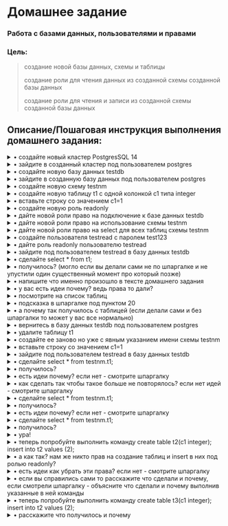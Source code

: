 # **Домашнее задание**

### Работа с базами данных, пользователями и правами
### Цель:
  
> 
>    создание новой базы данных, схемы и таблицы
>    
>    создание роли для чтения данных из созданной схемы созданной базы данных
>
>    создание роли для чтения и записи из созданной схемы созданной базы данных

## **Описание/Пошаговая инструкция выполнения домашнего задания:**

<details><summary>• создайте новый кластер PostgresSQL 14</summary>

```shell
```
</details>

<details><summary>• зайдите в созданный кластер под пользователем postgres</summary>

```shell
```
</details>

<details><summary>• создайте новую базу данных testdb</summary>

```shell
```
</details>

<details><summary>• зайдите в созданную базу данных под пользователем postgres</summary>

```shell
```
</details>

<details><summary>• создайте новую схему testnm</summary>

```shell
```
</details>

<details><summary>• создайте новую таблицу t1 с одной колонкой c1 типа integer</summary>

```shell
```
</details>

<details><summary>• вставьте строку со значением c1=1</summary>

```shell
```
</details>

<details><summary>• создайте новую роль readonly</summary>

```shell
```
</details>

<details><summary>• дайте новой роли право на подключение к базе данных testdb</summary>

```shell
```
</details>

<details><summary>• дайте новой роли право на использование схемы testnm</summary>

```shell
```
</details>

<details><summary>• дайте новой роли право на select для всех таблиц схемы testnm</summary>

```shell
```
</details>

<details><summary>• создайте пользователя testread с паролем test123</summary>

```shell
```
</details>

<details><summary>• дайте роль readonly пользователю testread</summary>

```shell
```
</details>

<details><summary>• зайдите под пользователем testread в базу данных testdb</summary>

```shell
```
</details>

<details><summary>• сделайте select * from t1;</summary>

```shell
```
</details>

<details><summary>• получилось? (могло если вы делали сами не по шпаргалке и не упустили один существенный момент про который позже)</summary>

```shell
```
</details>

<details><summary>• напишите что именно произошло в тексте домашнего задания</summary>

```shell
```
</details>

<details><summary>• у вас есть идеи почему? ведь права то дали?</summary>

```shell
```
</details>

<details><summary>• посмотрите на список таблиц</summary>

```shell
```
</details>

<details><summary>• подсказка в шпаргалке под пунктом 20</summary>

```shell
```
</details>

<details><summary>• а почему так получилось с таблицей (если делали сами и без шпаргалки то может у вас все нормально)</summary>

```shell
```
</details>

<details><summary>• вернитесь в базу данных testdb под пользователем postgres</summary>

```shell
```
</details>

<details><summary>• удалите таблицу t1</summary>

```shell
```
</details>

<details><summary>• создайте ее заново но уже с явным указанием имени схемы testnm</summary>

```shell
```
</details>

<details><summary>• вставьте строку со значением c1=1</summary>

```shell
```
</details>

<details><summary>• зайдите под пользователем testread в базу данных testdb</summary>

```shell
```
</details>

<details><summary>• сделайте select * from testnm.t1;</summary>

```shell
```
</details>

<details><summary>• получилось?</summary>

```shell
```
</details>

<details><summary>• есть идеи почему? если нет - смотрите шпаргалку</summary>

```shell
```
</details>

<details><summary>• как сделать так чтобы такое больше не повторялось? если нет идей - смотрите шпаргалку</summary>

```shell
```
</details>

<details><summary>• сделайте select * from testnm.t1;</summary>

```shell
```
</details>

<details><summary>• получилось?</summary>

```shell
```
</details>

<details><summary>• есть идеи почему? если нет - смотрите шпаргалку</summary>

```shell
```
</details>

<details><summary>• сделайте select * from testnm.t1;</summary>

```shell
```
</details>

<details><summary>• получилось?</summary>

```shell
```
</details>

<details><summary>• ура!</summary>

```shell
```
</details>

<details><summary>• теперь попробуйте выполнить команду create table t2(c1 integer); insert into t2 values (2);</summary>

```shell
```
</details>

<details><summary>• а как так? нам же никто прав на создание таблиц и insert в них под ролью readonly?</summary>

```shell
```
</details>

<details><summary>• есть идеи как убрать эти права? если нет - смотрите шпаргалку</summary>

```shell
```
</details>

<details><summary>• если вы справились сами то расскажите что сделали и почему, если смотрели шпаргалку - объясните что сделали и почему выполнив указанные в ней команды</summary>

```shell
```
</details>

<details><summary>• теперь попробуйте выполнить команду create table t3(c1 integer); insert into t2 values (2);</summary>

```shell
```
</details>

<details><summary>• расскажите что получилось и почему </summary>

```shell
```
</details>
